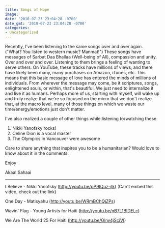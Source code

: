 ```yaml
---
title: Songs of Hope
image: 
date: '2010-07-23 23:04:28 -0700'
date_gmt: '2010-07-23 23:04:28 -0700'
categories:
- Uncategorized
---
```

Recently, I've been listening to the same songs over and over again. ("What? You listen to western music? Manmat!") These songs have messages of Sarbat Daa Bhallaa (Well-being of All), compassion and unity. Over and over and over. Listening to them brings a feeling of wanting to serve others. On YouTube, these tracks have millions of views, and there have likely been many, many purchases on Amazon, iTunes, etc. This means that this basic message of love has entered the minds of millions of individuals. From wherever the message may come, be it scriptures, songs, enlightened souls, or within, that's beautiful. We just need to internalize it and live it as humans. Perhaps more of us, starting with myself, will wake up and truly realize that we're so focused on the micro that we don't realize that, at the macro level, many of those things on which we waste our time/energy/emotions just don't matter.

I've also realized a couple of other things while listening to/watching these:
1. Nikki Yanofsky rocks!
2. Celine Dion is a vocal master
3. The Olympics in Vancouver were awesome

Care to share anything that inspires you to be a humanitarian? Would love to know about it in the comments.

Enjoy

Akaal Sahaai

<hr>

I Believe - Nikki Yanofsky (<a href="http://youtu.be/pP9IQuz-jlk" target="_self">http://youtu.be/pP9IQuz-jlk</a>) (Can't embed this video, check out the link)</p>
One Day - Matisyahu (<a href="http://youtu.be/WRmBChQjZPs" target="_self">http://youtu.be/WRmBChQjZPs</a>)

Wavin' Flag - Young Artists for Haiti (<a href="http://youtu.be/nB7L1BIDELc" target="_blank">http://youtu.be/nB7L1BIDELc</a>)

We Are The World 25 For Haiti (<a href="http://youtu.be/Glny4jSciVI" target="_blank">http://youtu.be/Glny4jSciVI</a>)
